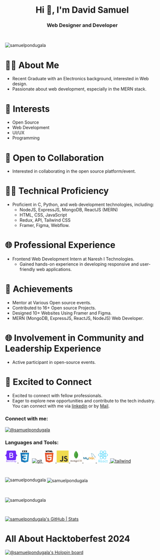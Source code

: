 <h1 align="center">Hi 👋, I'm David Samuel</h1>
<h3 align="center"> Web Designer and Developer </h3>

<br>

<p align="left"> <img src="https://komarev.com/ghpvc/?username=samuelpondugala2&label=Profile%20views&color=0e75b6&style=flat" alt="samuelpondugala" /> </p>

# 👩‍💻 About Me
- Recent Graduate with an Electronics background, interested in Web design.
- Passionate about web development, especially in the MERN stack.

# 👀 Interests
- Open Source
- Web Development
- UI/UX
- Programming

# 💞️ Open to Collaboration
- Interested in collaborating in the open source platform/event.

# 👩‍💻 Technical Proficiency
- Proficient in  C, Python, and web development technologies, including:
  - NodeJS, ExpressJS, MongoDB, ReactJS (MERN)
  - HTML, CSS, JavaScript
  - Redux, API, Tailwind CSS
  - Framer, Figma, Webflow.

# 🌐 Professional Experience
- Frontend Web Development Intern at Naresh I Technologies.
  - Gained hands-on experience in developing responsive and user-friendly web applications.

# 🚀 Achievements
- Mentor at Various Open source events.
- Contributed to 16+ Open source Projects.
- Designed 10+ Websites Using Framer and Figma.
- MERN (MongoDB, ExpressJS, ReactJS, NodeJS) Web Developer.

# 🌐 Involvement in Community and Leadership Experience
- Active participant in open-source events.

# 🤝 Excited to Connect
- Excited to connect with fellow professionals.
- Eager to explore new opportunities and contribute to the tech industry.
You can connect with me via  [linkedin](https://www.linkedin.com/in/samuelpondugala/) or by [Mail](davidsamuel7143@gmail.com).


<h3 align="left">Connect with me:</h3>
<p align="left">  
<a href="https://www.linkedin.com/in/samuelpondugala/" target="blank"><img align="center" src="https://raw.githubusercontent.com/rahuldkjain/github-profile-readme-generator/master/src/images/icons/Social/linked-in-alt.svg" alt="@samuelpondugala" height="30" width="40" /></a>
</p>

<h3 align="left">Languages and Tools:</h3>

<p align="left"> <a href="https://getbootstrap.com" target="_blank" rel="noreferrer"> <img src="https://raw.githubusercontent.com/devicons/devicon/master/icons/bootstrap/bootstrap-plain-wordmark.svg" alt="bootstrap" width="40" height="40"/> </a> <a> <img src="https://raw.githubusercontent.com/devicons/devicon/master/icons/css3/css3-original-wordmark.svg" alt="css3" width="40" height="40"/> </a>  <a href="https://git-scm.com/" target="_blank" rel="noreferrer"> <img src="https://www.vectorlogo.zone/logos/git-scm/git-scm-icon.svg" alt="git" width="40" height="40"/> </a>  <a href="https://www.w3.org/html/" target="_blank" rel="noreferrer"> <img src="https://raw.githubusercontent.com/devicons/devicon/master/icons/html5/html5-original-wordmark.svg" alt="html5" width="40" height="40"/> </a> <a href="https://developer.mozilla.org/en-US/docs/Web/JavaScript" target="_blank" rel="noreferrer"> <img src="https://raw.githubusercontent.com/devicons/devicon/master/icons/javascript/javascript-original.svg" alt="javascript" width="40" height="40"/> </a> <a href="https://www.mongodb.com/" target="_blank" rel="noreferrer"> <img src="https://raw.githubusercontent.com/devicons/devicon/master/icons/mongodb/mongodb-original-wordmark.svg" alt="mongodb" width="40" height="40"/> </a> <a href="https://www.mysql.com/" target="_blank" rel="noreferrer"> <img src="https://raw.githubusercontent.com/devicons/devicon/master/icons/mysql/mysql-original-wordmark.svg" alt="mysql" width="40" height="40"/> </a> <a href="https://reactjs.org/" target="_blank" rel="noreferrer"> <img src="https://raw.githubusercontent.com/devicons/devicon/master/icons/react/react-original-wordmark.svg" alt="react" width="40" height="40"/> </a>  <a href="https://tailwindcss.com/" target="_blank" rel="noreferrer"> <img src="https://www.vectorlogo.zone/logos/tailwindcss/tailwindcss-icon.svg" alt="tailwind" width="40" height="40"/> </a> </p>

<br>

<p><img align="left" src="https://github-readme-stats.vercel.app/api/top-langs?username=samuelpondugala&show_icons=true&locale=en&layout=compact" alt="samuelpondugala" /></p>
<p>&nbsp;<img align="center" src="https://github-readme-stats.vercel.app/api?username=samuelpondugala&show_icons=true&locale=en" alt="samuelpondugala" /></p>
<br>
<p><img align="center" src="https://github-readme-streak-stats.herokuapp.com/?user=samuelpondugala&" alt="samuelpondugala" /></p>

<br>

[![samuelpondugala's GitHub | Stats](https://stats.quira.sh/samuelpondugala/github?theme=light)](https://quira.sh?utm_source=widgets&utm_campaign=samuelpondugala)

<h1>All About Hacktoberfest 2024 </h1>

[![@samuelpondugala's Holopin board](https://holopin.me/samuelpondugala)](https://holopin.io/@samuelpondugala)

